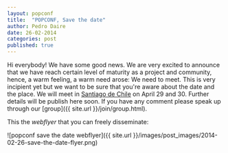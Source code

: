 ```yaml
---
layout: popconf
title:  "POPCONF, Save the date"
author: Pedro Daire
date: 26-02-2014
categories: post
published: true
---
```


Hi everybody!
We have some good news. We are very excited to announce that we have reach certain level of maturity as a project and community, hence, a warm feeling, a warm need arose: We need to meet.
This is very incipient yet but we want to be sure that you're aware about the date and the place. We will meet in [Santiago de Chile](http://en.wikipedia.org/wiki/Santiago) on April 29 and 30.
Further details will be publish here soon.
If you have any comment please speak up through our [group]({{ site.url }}/join/group.html).

This the _webflyer_ that you can freely disseminate:

![popconf save the date webflyer]({{ site.url }}/images/post_images/2014-02-26-save-the-date-flyer.png)


